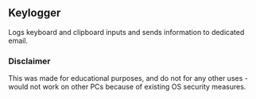 ## Keylogger
Logs keyboard and clipboard inputs and sends information to dedicated email.

### Disclaimer
This was made for educational purposes, and do not for any other uses - would not work on other PCs because of existing OS security measures.
